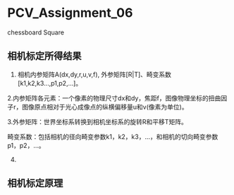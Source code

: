 # PCV_Assignment_06
chessboard Square
## 相机标定所得结果
  1. 相机内参矩阵A(dx,dy,r,u,v,f), 外参矩阵[R|T]、畸变系数[k1,k2,k3...,p1,p2,...]。 
  
  2.内参矩阵各元素：一个像素的物理尺寸dx和dy，焦距f，图像物理坐标的扭曲因子r，图像原点相对于光心成像点的纵横偏移量u和v(像素为单位)。
  
  3.外参矩阵：世界坐标系转换到相机坐标系的旋转R和平移T矩阵。
  
  畸变系数：包括相机的径向畸变参数k1，k2，k3，...，和相机的切向畸变参数p1，p2，...。
  
  4.
  
## 相机标定原理

